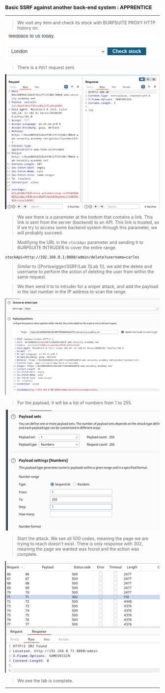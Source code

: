 
### Basic SSRF against another back-end system : APPRENTICE

---

> We visit any item and check its stock with BURPSUITE PROXY HTTP history on.

![](./screenshots/checkstock.png)

> There is a `POST` request sent.

![](./screenshots/lab1-req.png)

> We see there is a parameter at the bottom that contains a link.
> This link is sent from the server (backend) to an API.
> This link is trusted, so if we try to access some backend system through this parameter, we will probably succeed.

> Modifying the URL in the `stockApi` parameter and sending it to BURPSUITE INTRUDER to cover the entire range.
```
stockApi=http://192.168.0.1:8080/admin/delete?username=carlos
```
> Similar to [[Portswigger/SSRF/Lab 1|Lab 1]], we add the delete and username to perform the action of deleting the user from within the same request.

> We then send it to to intruder for a sniper attack, and add the payload in the last number in the IP address to scan the range.

![](./screenshots/lab2-intr.png)

> For the payload, it will be a list of numbers from 1 to 255.

![](./screenshots/lab2-payload.png)

> Start the attack.
> We see all 500 codes, meaning the page we are trying to reach doesn't exist.
> There is only response with 302, meaning the page we wanted was found and the action was complete.

![](./screenshots/lab2-result.png)

> We see the lab is complete.

---
